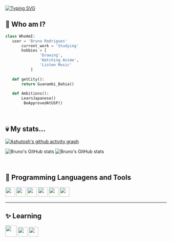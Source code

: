 <br>

[![Typing SVG](https://readme-typing-svg.herokuapp.com/?color=9BA4B5&size=35&center=true&vCenter=true&width=1000&lines=Wellcome!+:%29)](https://git.io/typing-svg)

 ## 🤔 Who am I?

 ```python
 class WhoAmI:
 	user = 'Bruno Rodrigues'
		current_work = 'Studying'
		hobbies = [
				'Drawing',
				'Watching Anime',
				'Listen Music'
			]
	
	def getCity():
		return Guanambi_Bahia()
	
	def Ambitions():
	  	LearnJapanese()
         BeApprovedAtUSP()	

 ```
<br>

## 💀 My stats...

[![Ashutosh's github activity graph](https://github-readme-activity-graph.vercel.app/graph?username=bruno-rodrigues0&theme=github-dark&title_color=805DD7&line=805DD7&point=fff&hide_border=true&bg_color=0000)](https://github.com/ashutosh00710/github-readme-activity-graph)

<div display="inline-block">

![Bruno's GitHub stats](https://github-readme-stats.vercel.app/api?username=bruno-rodrigues0&show_icons=true&theme=radical&title_color=805DD7&hide_border=true&bg_color=0000&text_color=805DD7&card_width=400&ring_color=ffd700)
![Bruno's GitHub stats](https://github-readme-stats.vercel.app/api/top-langs/?username=bruno-rodrigues0&show_icons=true&theme=radical&title_color=805DD7&hide_border=true&bg_color=0000&text_color=805DD7&card_width=400&layout=compact)


</div>

<br>

 ## 🧠 Programming Languagens and Tools 

 <div display="inline-block">    
 <img src="https://cdn.jsdelivr.net/gh/devicons/devicon@latest/icons/c/c-plain.svg" width="30px""/>
 <img src="https://cdn.jsdelivr.net/gh/devicons/devicon@latest/icons/html5/html5-plain.svg" width="30px""/>
 <img src="https://cdn.jsdelivr.net/gh/devicons/devicon@latest/icons/css3/css3-plain.svg" width="30px""/>
 <img src="https://cdn.jsdelivr.net/gh/devicons/devicon@latest/icons/vscode/vscode-original.svg" width="30px"/>
 <img src="https://cdn.jsdelivr.net/gh/devicons/devicon@latest/icons/figma/figma-original.svg" width= "30px"/>
 <img src="https://cdn.jsdelivr.net/gh/devicons/devicon@latest/icons/pycharm/pycharm-original.svg" width="30px"/>
          
          
          
 </div>  

 ---

## ✨ Learning

 <div display="inline-block">    
 <img src="https://cdn.jsdelivr.net/gh/devicons/devicon@latest/icons/python/python-original.svg" width="35px"/>
 <img src="https://cdn.jsdelivr.net/gh/devicons/devicon@latest/icons/javascript/javascript-plain.svg" width="30px""/>
 <img src="https://cdn.jsdelivr.net/gh/devicons/devicon@latest/icons/mysql/mysql-original.svg" width="30px"/>
          
 </div>  
          

<!--
**bruno-rodrigues0/bruno-rodrigues0** is a ✨ _special_ ✨ repository because its `README.md` (this file) appears on your GitHub profile.

Here are some ideas to get you started:

- 🔭 I’m currently working on ...
- 🌱 I’m currently learning ...
- 👯 I’m looking to collaborate on ...
- 🤔 I’m looking for help with ...
- 💬 Ask me about ...
- 📫 How to reach me: ...
- 😄 Pronouns: ...
- ⚡ Fun fact: ...
-->

